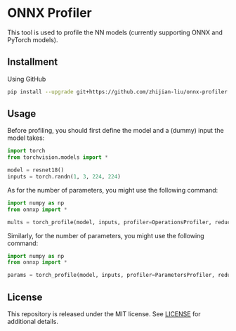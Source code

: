 # ONNX Profiler

This tool is used to profile the NN models (currently supporting ONNX and PyTorch models).

## Installment

Using GitHub

```bash
pip install --upgrade git+https://github.com/zhijian-liu/onnx-profiler.git
```

## Usage

Before profiling, you should first define the model and a (dummy) input the model takes:

```python
import torch
from torchvision.models import *

model = resnet18()
inputs = torch.randn(1, 3, 224, 224)
```

As for the number of parameters, you might use the following command:

```python
import numpy as np
from onnxp import *

mults = torch_profile(model, inputs, profiler=OperationsProfiler, reduction=np.sum, verbose=True)
```

Similarly, for the number of parameters, you might use the following command:

```python
import numpy as np
from onnxp import *

params = torch_profile(model, inputs, profiler=ParametersProfiler, reduction=np.sum, verbose=True)
```

## License

This repository is released under the MIT license. See [LICENSE](LICENSE) for additional details.